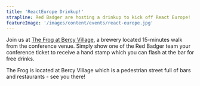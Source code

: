 ```yaml
---
title: 'ReactEurope Drinkup!'
strapline: Red Badger are hosting a drinkup to kick off React Europe!
featureImage: '/images/content/events/react-europe.jpg'
---
```

Join us at [The Frog at Bercy Village](http://www.frogpubs.com/index.php), a brewery located 15-minutes walk from the conference venue. Simply show one of the Red Badger team your conference ticket to receive a hand stamp which you can flash at the bar for free drinks.

The Frog is located at Bercy Village which is a pedestrian street full of bars and restaurants - see you there!
